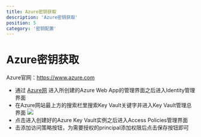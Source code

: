 ```yaml
---
title: Azure密钥获取
description: 'Azure密钥获取'
position: 5
category: '密钥配置'
---
```

# Azure密钥获取

Azure官网：https://www.azure.com       

- 通过 [Azure网](https://portal.azure.com/) 进入所创建的Azure Web App的管理界面之后进入Identity管理界面
- 在Azure网站最上方的搜索栏里搜索Key Vault关键字并进入Key Vault管理总界面
   ![](https://images.devsapp.cn/access/azure-page.jpg)
- 点击进入创建好的Azure Key Vault实例之后进入Access Policies管理界面
- 击添加访问策略按钮，为需要授权的principal添加权限后点击保存按钮即可
